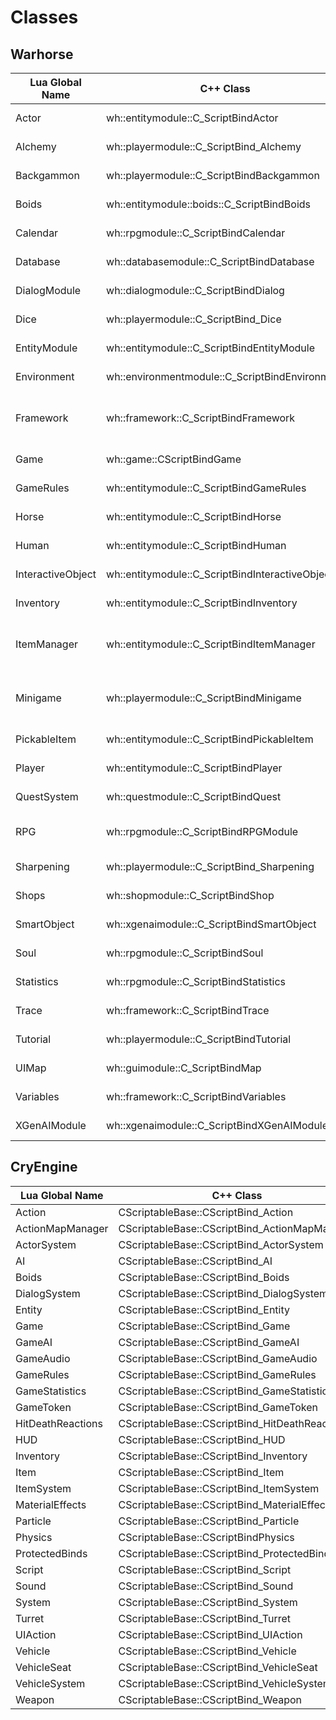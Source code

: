 <!-- TITLE: Classes -->

# Classes
## Warhorse

Lua Global Name | C++ Class | Function Reference
--- | --- | ---
Actor | wh::entitymodule::C_ScriptBindActor | [Function Reference](classes/actor)
Alchemy | wh::playermodule::C_ScriptBind_Alchemy | [Function Reference](classes/alchemy)
Backgammon | wh::playermodule::C_ScriptBindBackgammon | [Function Reference](classes/backgammon)
Boids | wh::entitymodule::boids::C_ScriptBindBoids | [Function Reference](classes/boids)
Calendar | wh::rpgmodule::C_ScriptBindCalendar | [Function Reference](classes/calendar)
Database | wh::databasemodule::C_ScriptBindDatabase | [Function Reference](classes/database)
DialogModule | wh::dialogmodule::C_ScriptBindDialog | [Function Reference](classes/dialog)
Dice | wh::playermodule::C_ScriptBind_Dice | [Function Reference](classes/dice)
EntityModule | wh::entitymodule::C_ScriptBindEntityModule | [Function Reference](classes/entitymodule)
Environment | wh::environmentmodule::C_ScriptBindEnvironment | [Function Reference](classes/environment)
Framework | wh::framework::C_ScriptBindFramework | [Framework Function Reference](classes/framework) (completed)
Game | wh::game::CScriptBindGame | [Function Reference](classes/game)
GameRules | wh::entitymodule::C_ScriptBindGameRules | [Function Reference](classes/gamerules)
Horse | wh::entitymodule::C_ScriptBindHorse | [Function Reference](classes/horse)
Human | wh::entitymodule::C_ScriptBindHuman | [Function Reference](classes/human)
InteractiveObject | wh::entitymodule::C_ScriptBindInteractiveObject | [Function Reference](classes/interactiveobject)
Inventory | wh::entitymodule::C_ScriptBindInventory | [Function Reference](classes/inventory)
ItemManager | wh::entitymodule::C_ScriptBindItemManager | [ItemManager Function Reference](classes/itemmanager) (completed)
Minigame | wh::playermodule::C_ScriptBindMinigame | [Minigame Function Reference](classes/minigame) (completed)
PickableItem | wh::entitymodule::C_ScriptBindPickableItem | [Function Reference](classes/pickableitem)
Player | wh::entitymodule::C_ScriptBindPlayer | [Function Reference](classes/player)
QuestSystem | wh::questmodule::C_ScriptBindQuest | [Function Reference](classes/questsystem)
RPG | wh::rpgmodule::C_ScriptBindRPGModule | [Function Reference](classes/rpg) (completed)
Sharpening | wh::playermodule::C_ScriptBind_Sharpening | [Function Reference](classes/sharpening)
Shops | wh::shopmodule::C_ScriptBindShop | [Function Reference](classes/shops)
SmartObject | wh::xgenaimodule::C_ScriptBindSmartObject | [Function Reference](classes/smartobject)
Soul | wh::rpgmodule::C_ScriptBindSoul | [Function Reference](classes/soul)
Statistics | wh::rpgmodule::C_ScriptBindStatistics | [Function Reference](classes/statistics)
Trace | wh::framework::C_ScriptBindTrace | [Function Reference](classes/trace)
Tutorial | wh::playermodule::C_ScriptBindTutorial | [Function Reference](classes/tutorial)
UIMap | wh::guimodule::C_ScriptBindMap | [Function Reference](classes/uimap)
Variables | wh::framework::C_ScriptBindVariables | [Function Reference](classes/variables)
XGenAIModule | wh::xgenaimodule::C_ScriptBindXGenAIModule | [Function Reference](classes/xgenaimodule)

## CryEngine

Lua Global Name | C++ Class
--- | ---
Action | CScriptableBase::CScriptBind_Action
ActionMapManager | CScriptableBase::CScriptBind_ActionMapManager
ActorSystem | CScriptableBase::CScriptBind_ActorSystem
AI | CScriptableBase::CScriptBind_AI
Boids | CScriptableBase::CScriptBind_Boids
DialogSystem | CScriptableBase::CScriptBind_DialogSystem
Entity | CScriptableBase::CScriptBind_Entity
Game | CScriptableBase::CScriptBind_Game
GameAI | CScriptableBase::CScriptBind_GameAI
GameAudio | CScriptableBase::CScriptBind_GameAudio
GameRules | CScriptableBase::CScriptBind_GameRules
GameStatistics | CScriptableBase::CScriptBind_GameStatistics
GameToken | CScriptableBase::CScriptBind_GameToken
HitDeathReactions | CScriptableBase::CScriptBind_HitDeathReactions
HUD | CScriptableBase::CScriptBind_HUD
Inventory | CScriptableBase::CScriptBind_Inventory
Item | CScriptableBase::CScriptBind_Item
ItemSystem | CScriptableBase::CScriptBind_ItemSystem
MaterialEffects | CScriptableBase::CScriptBind_MaterialEffects
Particle | CScriptableBase::CScriptBind_Particle
Physics | CScriptableBase::CScriptBindPhysics
ProtectedBinds | CScriptableBase::CScriptBind_ProtectedBinds
Script | CScriptableBase::CScriptBind_Script
Sound | CScriptableBase::CScriptBind_Sound
System | CScriptableBase::CScriptBind_System
Turret | CScriptableBase::CScriptBind_Turret
UIAction | CScriptableBase::CScriptBind_UIAction
Vehicle | CScriptableBase::CScriptBind_Vehicle
VehicleSeat | CScriptableBase::CScriptBind_VehicleSeat
VehicleSystem | CScriptableBase::CScriptBind_VehicleSystem
Weapon | CScriptableBase::CScriptBind_Weapon